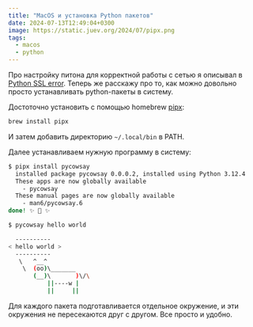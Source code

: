 ```yaml
---
title: "MacOS и установка Python пакетов"
date: 2024-07-13T12:49:04+0300
image: https://static.juev.org/2024/07/pipx.png
tags: 
  - macos
  - python
---
```


Про настройку питона для корректной работы с сетью я описывал в
[Python SSL error](https://www.juev.org/2024/06/17/python-certifi/).
Теперь же расскажу про то, как можно довольно просто устанавливать python-пакеты в систему.

Достоточно установить с помощью homebrew [pipx](https://pipx.pypa.io):

```bash
brew install pipx
```

И затем добавить директорию `~/.local/bin` в PATH.

Далее устанавливаем нужную программу в систему:

```bash
$ pipx install pycowsay
  installed package pycowsay 0.0.0.2, installed using Python 3.12.4
  These apps are now globally available
    - pycowsay
  These manual pages are now globally available
    - man6/pycowsay.6
done! ✨ 🌟 ✨

$ pycowsay hello world

  ----------
< hello world >
  ----------
   \   ^__^
    \  (oo)\_______
       (__)\       )\/\
           ||----w |
           ||     ||
```

Для каждого пакета подготавливается отдельное окружение, и эти окружения не пересекаются друг с другом.
Все просто и удобно.
